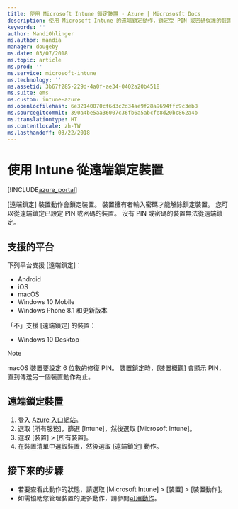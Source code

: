 ```yaml
---
title: 使用 Microsoft Intune 鎖定裝置 - Azure | Micrososft Docs
description: 使用 Microsoft Intune 的遠端鎖定動作，鎖定受 PIN 或密碼保護的裝置。
keywords: ''
author: MandiOhlinger
ms.author: mandia
manager: dougeby
ms.date: 03/07/2018
ms.topic: article
ms.prod: ''
ms.service: microsoft-intune
ms.technology: ''
ms.assetid: 3b67f285-229d-4a0f-ae34-0402a20b4518
ms.suite: ems
ms.custom: intune-azure
ms.openlocfilehash: 6e32140070cf6d3c2d34ae9f28a9694ffc9c3eb8
ms.sourcegitcommit: 390a4be5aa36007c36fb6a5abcfe8d20bc862a4b
ms.translationtype: HT
ms.contentlocale: zh-TW
ms.lasthandoff: 03/22/2018
---
```

# <a name="remotely-lock-devices-with-intune"></a>使用 Intune 從遠端鎖定裝置

[!INCLUDE[azure_portal](./includes/azure_portal.md)]

[遠端鎖定] 裝置動作會鎖定裝置。 裝置擁有者輸入密碼才能解除鎖定裝置。 您可以從遠端鎖定已設定 PIN 或密碼的裝置。 沒有 PIN 或密碼的裝置無法從遠端鎖定。

## <a name="supported-platforms"></a>支援的平台

下列平台支援 [遠端鎖定]：

- Android
- iOS
- macOS
- Windows 10 Mobile
- Windows Phone 8.1 和更新版本

「不」支援 [遠端鎖定] 的裝置：
- Windows 10 Desktop

> [!NOTE]
> macOS 裝置要設定 6 位數的修復 PIN。 裝置鎖定時，[裝置概觀] 會顯示 PIN，直到傳送另一個裝置動作為止。

## <a name="remote-lock-a-device"></a>遠端鎖定裝置

1. 登入 [Azure 入口網站](https://portal.azure.com)。
2. 選取 [所有服務]，篩選 [Intune]，然後選取 [Microsoft Intune]。
3. 選取 [裝置] > [所有裝置]。
4. 在裝置清單中選取裝置，然後選取 [遠端鎖定] 動作。

## <a name="next-steps"></a>接下來的步驟

- 若要查看此動作的狀態，請選取 [Microsoft Intune] > [裝置] > [裝置動作]。 
- 如需協助您管理裝置的更多動作，請參閱[可用動作](device-management.md)。
